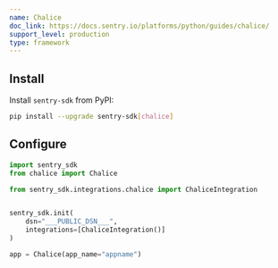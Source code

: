 ```yaml
---
name: Chalice
doc_link: https://docs.sentry.io/platforms/python/guides/chalice/
support_level: production
type: framework
---
```


## Install

Install `sentry-sdk` from PyPI:

```bash
pip install --upgrade sentry-sdk[chalice]
```

## Configure

```python
import sentry_sdk
from chalice import Chalice

from sentry_sdk.integrations.chalice import ChaliceIntegration


sentry_sdk.init(
    dsn="___PUBLIC_DSN___",
    integrations=[ChaliceIntegration()]
)

app = Chalice(app_name="appname")
```
